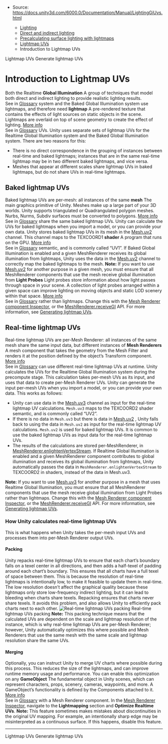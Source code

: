 * Source: https://docs.unity3d.com/6000.0/Documentation/Manual/LightingGiUvs.html

  * [Lighting](https://docs.unity3d.com/6000.0/Documentation/Manual/LightingOverview.html)
  * [Direct and indirect lighting](https://docs.unity3d.com/6000.0/Documentation/Manual/direct-and-indirect-lighting.html)
  * [Precalculating surface lighting with lightmaps](https://docs.unity3d.com/6000.0/Documentation/Manual/Lightmapping-landing.html)
  * [Lightmap UVs](https://docs.unity3d.com/6000.0/Documentation/Manual/LightingGiUvs-landing.html)
  * Introduction to Lightmap UVs


[](https://docs.unity3d.com/6000.0/Documentation/Manual/LightingGiUvs-landing.html)
Lightmap UVs
[](https://docs.unity3d.com/6000.0/Documentation/Manual/LightingGiUvs-GeneratingLightmappingUVs.html)
Generate lightmap UVs
# Introduction to Lightmap UVs
Both the Realtime **Global Illumination** A group of techniques that model both direct and indirect lighting to provide realistic lighting results.  
See in [Glossary](https://docs.unity3d.com/6000.0/Documentation/Manual/Glossary.html#globalillumination) system and the Baked Global Illumination system use lightmaps, and therefore need **lightmap** A pre-rendered texture that contains the effects of light sources on static objects in the scene. Lightmaps are overlaid on top of scene geometry to create the effect of lighting. [More info](https://docs.unity3d.com/6000.0/Documentation/Manual/Lightmapping.html)  
See in [Glossary](https://docs.unity3d.com/6000.0/Documentation/Manual/Glossary.html#Lightmap) UVs.
Unity uses separate sets of lightmap UVs for the Realtime Global Illumination system and the Baked Global Illumination system. There are two reasons for this:
  * There is no direct correspondence in the grouping of instances between real-time and baked lightmaps; instances that are in the same real-time lightmap may be in two different baked lightmaps, and vice versa.
  * Meshes that appear at different scales share lightmap UVs in baked lightmaps, but do not share UVs in real-time lightmaps.


## Baked lightmap UVs
Baked lightmap UVs are per-mesh: all instances of the same **mesh** The main graphics primitive of Unity. Meshes make up a large part of your 3D worlds. Unity supports triangulated or Quadrangulated polygon meshes. Nurbs, Nurms, Subdiv surfaces must be converted to polygons. [More info](https://docs.unity3d.com/6000.0/Documentation/Manual/mesh.html)  
See in [Glossary](https://docs.unity3d.com/6000.0/Documentation/Manual/Glossary.html#Mesh) share the same baked lightmap UVs. Unity can calculate the UVs for baked lightmaps when you import a model, or you can provide your own data.
Unity stores baked lightmap UVs in its mesh in the [Mesh.uv2](https://docs.unity3d.com/6000.0/Documentation/ScriptReference/Mesh-uv2.html) channel. This channel maps to the TEXCOORD1 **shader** A program that runs on the GPU. [More info](https://docs.unity3d.com/6000.0/Documentation/Manual/Shaders.html)  
See in [Glossary](https://docs.unity3d.com/6000.0/Documentation/Manual/Glossary.html#Shader) semantic, and is commonly called “UV1”.
If Baked Global Illumination is enabled and a given MeshRenderer receives its global illumination from lightmaps, Unity uses the data in the [Mesh.uv2](https://docs.unity3d.com/6000.0/Documentation/ScriptReference/Mesh-uv2.html) channel to correctly map the baked lightmaps to the mesh.
**Note:** If you want to use [Mesh.uv2](https://docs.unity3d.com/6000.0/Documentation/ScriptReference/Mesh-uv2.html) for another purpose in a given mesh, you must ensure that all MeshRenderer components that use the mesh receive global illumination from **Light Probes** Light probes store information about how light passes through space in your scene. A collection of light probes arranged within a given space can improve lighting on moving objects and static LOD scenery within that space. [More info](https://docs.unity3d.com/6000.0/Documentation/Manual/LightProbes.html)  
See in [Glossary](https://docs.unity3d.com/6000.0/Documentation/Manual/Glossary.html#LightProbe) rather than lightmaps. Change this with the [Mesh Renderer component Inspector](https://docs.unity3d.com/6000.0/Documentation/Manual/class-MeshRenderer.html), or the [MeshRenderer.receiveGI](https://docs.unity3d.com/6000.0/Documentation/ScriptReference/MeshRenderer.receiveGI.html) API.
For more information, see [Generating lightmap UVs](https://docs.unity3d.com/6000.0/Documentation/Manual/LightingGiUvs-GeneratingLightmappingUVs.html).
## Real-time lightmap UVs
Real-time lightmap UVs are per-Mesh Renderer: all instances of the same mesh share the same input data, but different instances of **Mesh Renderers** A mesh component that takes the geometry from the Mesh Filter and renders it at the position defined by the object’s Transform component. [More info](https://docs.unity3d.com/6000.0/Documentation/Manual/class-MeshRenderer.html)  
See in [Glossary](https://docs.unity3d.com/6000.0/Documentation/Manual/Glossary.html#MeshRenderer) can use different real-time lightmap UVs at runtime. Unity calculates the UVs for the Realtime Global Illumination system during the precompute stage. This calculation takes per-mesh UVs as its input, and uses that data to create per-Mesh Renderer UVs. Unity can generate the input per-mesh UVs when you import a model, or you can provide your own data.
This works as follows:
  * Unity can use data in the [Mesh.uv3](https://docs.unity3d.com/6000.0/Documentation/ScriptReference/Mesh-uv3.html) channel as input for the real-time lightmap UV calculations. `Mesh.uv3` maps to the TEXCOORD2 shader semantic, and is commonly called “UV2”.
  * If there is no data in `Mesh.uv3` but there is data in [Mesh.uv2](https://docs.unity3d.com/6000.0/Documentation/ScriptReference/Mesh-uv2.html) , Unity falls back to using the data in `Mesh.uv2` as input for the real-time lightmap UV calculations. `Mesh.uv2` is used for baked lightmap UVs. It is common to use the baked lightmap UVs as input data for the real-time lightmap UVs.
  * The results of the calculations are stored per-MeshRenderer, in [MeshRenderer.enlightenVertexStream](https://docs.unity3d.com/6000.0/Documentation/ScriptReference/MeshRenderer-enlightenVertexStream.html). If Realtime Global Illumination is enabled and a given MeshRenderer component contributes to global illumination and receives its global illumination from lightmaps, Unity automatically passes the data in `MeshRenderer.enlightenVertexStream` to TEXCOORD2 in shaders, instead of the data in Mesh.uv3.


**Note:** If you want to use [Mesh.uv3](https://docs.unity3d.com/6000.0/Documentation/ScriptReference/Mesh-uv3.html) for another purpose in a mesh that uses Realtime Global Illumination, you must ensure that all MeshRenderer components that use the mesh receive global illumination from Light Probes rather than lightmaps. Change this with the [Mesh Renderer component Inspector](https://docs.unity3d.com/6000.0/Documentation/Manual/class-MeshRenderer.html), or the [MeshRenderer.receiveGI](https://docs.unity3d.com/6000.0/Documentation/ScriptReference/MeshRenderer-receiveGI.html) API.
For more information, see [Generating lightmap UVs](https://docs.unity3d.com/6000.0/Documentation/Manual/LightingGiUvs-GeneratingLightmappingUVs.html).
### How Unity calculates real-time lightmap UVs
This is what happens when Unity takes the per-mesh input UVs and processes them into per-Mesh Renderer output UVs.
#### Packing
Unity repacks real-time lightmap UVs to ensure that each chart’s boundary falls on a texel center in all directions, and then adds a half-texel of padding around each chart’s boundary. This ensures that all charts have a full texel of space between them.
This is because the resolution of real-time lightmaps is intentionally low, to make it feasible to update them in real-time. The low resolution doesn’t affect the graphical quality because these lightmaps only store low-frequency indirect lighting, but it can lead to bleeding when charts share texels. Repacking ensures that charts never share texels. It avoids this problem, and also allows Unity to efficiently pack charts next to each other.
![Real-time lightmap UVs packing](https://docs.unity3d.com/6000.0/Documentation/uploads/Main/LightingGiUvs-2.png) Real-time lightmap UVs packing
**Note:** This packing technique means that the calculated UVs are dependent on the scale and lightmap resolution of the instance, which is why real-time lightmap UVs are per-Mesh Renderer; however, Unity automatically optimizes this where possible and Mesh Renderers that use the same mesh with the same scale and lightmap resolution share the same UVs.
#### Merging
Optionally, you can instruct Unity to merge UV charts where possible during this process. This reduces the size of the lightmaps, and can improve runtime memory usage and performance. 
You can enable this optimization on any **GameObject** The fundamental object in Unity scenes, which can represent characters, props, scenery, cameras, waypoints, and more. A GameObject’s functionality is defined by the Components attached to it. [More info](https://docs.unity3d.com/6000.0/Documentation/Manual/class-GameObject.html)  
See in [Glossary](https://docs.unity3d.com/6000.0/Documentation/Manual/Glossary.html#GameObject) with a Mesh Renderer component. In the [Mesh Renderer Inspector](https://docs.unity3d.com/6000.0/Documentation/Manual/class-MeshRenderer.html), navigate to the **Lightmapping** section and **Optimize Realtime UVs**.
**Note:** This feature sometimes makes mistakes about discontinuities in the original UV mapping. For example, an intentionally sharp edge may be misinterpreted as a continuous surface. If this happens, disable this feature.
* * *
[](https://docs.unity3d.com/6000.0/Documentation/Manual/LightingGiUvs-landing.html)
Lightmap UVs
[](https://docs.unity3d.com/6000.0/Documentation/Manual/LightingGiUvs-GeneratingLightmappingUVs.html)
Generate lightmap UVs
